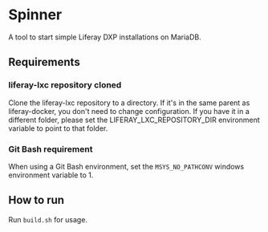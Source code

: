 # Spinner
A tool to start simple Liferay DXP installations on MariaDB.

## Requirements

### liferay-lxc repository cloned
Clone the liferay-lxc repository to a directory. If it's in the same parent as liferay-docker, you don't need to change configuration. If you have it in a different folder, please set the LIFERAY_LXC_REPOSITORY_DIR environment variable to point to that folder.

### Git Bash requirement
When using a Git Bash environment, set the ```MSYS_NO_PATHCONV``` windows environment variable to 1.

## How to run
Run ```build.sh``` for usage.

